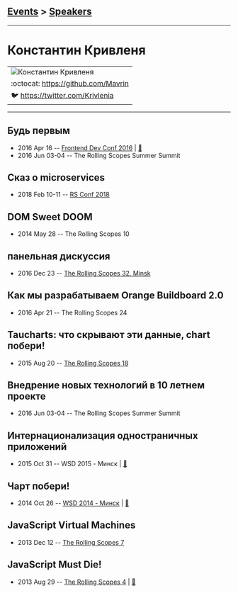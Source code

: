 ## [Events](../README.md) > [Speakers](../speakers.md)
---

# Константин Кривленя

| |
| --- |
| ![Константин Кривленя](https://avatars.io/twitter/Krivlenia/large)
| :octocat:  [https:&#x2F;&#x2F;github.com&#x2F;Mavrin](https://github.com/Mavrin)
| :bird:  [https:&#x2F;&#x2F;twitter.com&#x2F;Krivlenia](https://twitter.com/Krivlenia)

---
## Будь первым
- 2016 Apr 16 -- [Frontend Dev Conf 2016](https://www.youtube.com/watch?v=HHrHQxGGFzw)  | [:notebook:](https://mavrin.github.io/pres-be-first/)  
- 2016 Jun 03-04 -- The Rolling Scopes Summer Summit    
## Сказ о microservices
- 2018 Feb 10-11 -- [RS Conf 2018](https://youtu.be/VohMqI_HY1I)    
## DOM Sweet DOOM
- 2014 May 28 -- The Rolling Scopes 10    
## панельная дискуссия
- 2016 Dec 23 -- [The Rolling Scopes 32. Minsk](https://www.youtube.com/watch?v=qLxO9Pgx05M)    
## Как мы разрабатываем Orange Buildboard 2.0
- 2016 Apr 21 -- The Rolling Scopes 24    
## Taucharts: что скрывают эти данные, сhart побери!
- 2015 Aug 20 -- [The Rolling Scopes 18](https://www.youtube.com/watch?v=R3koYlR6aao)    
## Внедрение новых технологий в 10 летнем проекте
- 2016 Jun 03-04 -- The Rolling Scopes Summer Summit    
## Интернационализация одностраничных приложений
- 2015 Oct 31 -- WSD 2015 - Минск  | [:notebook:](https://wsd.events/2015/10/31/pres/spa-i18n/)  
## Чарт побери!
- 2014 Oct 26 -- [WSD 2014 - Минск](http://youtu.be/d5yrF5SCO9Y)  | [:notebook:](https://wsd.events/2014/10/26/pres/charts/)  
## JavaScript Virtual Machines
- 2013 Dec 12 -- [The Rolling Scopes 7](https://www.youtube.com/watch?v=VPvKxta_qzA)    
## JavaScript Must Die!
- 2013 Aug 29 -- [The Rolling Scopes 4](https://www.youtube.com/watch?v=t0pJiaXUlD0)  | [:notebook:](http://rolling-scopes.github.io/slides/rs4/javascript_must_die)  
